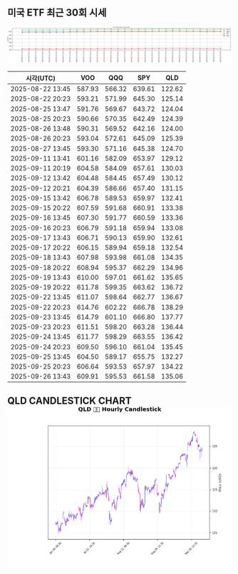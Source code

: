 ## 미국 ETF 최근 30회 시세

![최근 시세변화](./market_chart.png)

| 시각(UTC) | VOO | QQQ | SPY | QLD |
| --- | --- | --- | --- | --- |
| 2025-08-22 13:45 | 587.93 | 566.32 | 639.61 | 122.62 |
| 2025-08-22 20:23 | 593.21 | 571.99 | 645.30 | 125.14 |
| 2025-08-25 13:47 | 591.76 | 569.67 | 643.72 | 124.04 |
| 2025-08-25 20:23 | 590.66 | 570.35 | 642.49 | 124.39 |
| 2025-08-26 13:48 | 590.31 | 569.52 | 642.16 | 124.00 |
| 2025-08-26 20:23 | 593.04 | 572.61 | 645.09 | 125.39 |
| 2025-08-27 13:45 | 593.30 | 571.16 | 645.38 | 124.70 |
| 2025-09-11 13:41 | 601.16 | 582.09 | 653.97 | 129.12 |
| 2025-09-11 20:19 | 604.58 | 584.09 | 657.61 | 130.03 |
| 2025-09-12 13:42 | 604.48 | 584.45 | 657.49 | 130.12 |
| 2025-09-12 20:21 | 604.39 | 586.66 | 657.40 | 131.15 |
| 2025-09-15 13:42 | 606.78 | 589.53 | 659.97 | 132.41 |
| 2025-09-15 20:22 | 607.59 | 591.68 | 660.91 | 133.38 |
| 2025-09-16 13:45 | 607.30 | 591.77 | 660.59 | 133.36 |
| 2025-09-16 20:23 | 606.79 | 591.18 | 659.94 | 133.08 |
| 2025-09-17 13:43 | 606.71 | 590.13 | 659.90 | 132.61 |
| 2025-09-17 20:22 | 606.15 | 589.94 | 659.18 | 132.54 |
| 2025-09-18 13:43 | 607.98 | 593.98 | 661.08 | 134.35 |
| 2025-09-18 20:22 | 608.94 | 595.37 | 662.29 | 134.96 |
| 2025-09-19 13:43 | 610.00 | 597.01 | 661.62 | 135.65 |
| 2025-09-19 20:22 | 611.78 | 599.35 | 663.62 | 136.72 |
| 2025-09-22 13:45 | 611.07 | 598.64 | 662.77 | 136.67 |
| 2025-09-22 20:23 | 614.76 | 602.22 | 666.78 | 138.29 |
| 2025-09-23 13:45 | 614.79 | 601.10 | 666.80 | 137.77 |
| 2025-09-23 20:23 | 611.51 | 598.20 | 663.28 | 136.44 |
| 2025-09-24 13:45 | 611.77 | 598.29 | 663.55 | 136.42 |
| 2025-09-24 20:23 | 609.50 | 596.10 | 661.04 | 135.45 |
| 2025-09-25 13:45 | 604.50 | 589.17 | 655.75 | 132.27 |
| 2025-09-25 20:23 | 606.64 | 593.53 | 657.97 | 134.22 |
| 2025-09-26 13:43 | 609.91 | 595.53 | 661.58 | 135.06 |
## QLD CANDLESTICK CHART![QLD 캔들차트](./qld_candlestick.png)


